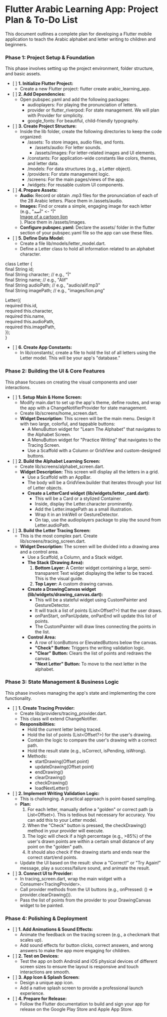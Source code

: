 # **Flutter Arabic Learning App: Project Plan & To-Do List**

This document outlines a complete plan for developing a Flutter mobile application to teach the Arabic alphabet and letter writing to children and beginners.

### **Phase 1: Project Setup & Foundation**

This phase involves setting up the project environment, folder structure, and basic assets.

* \[ \] **1\. Initialize Flutter Project:**  
  * Create a new Flutter project: flutter create arabic\_learning\_app.  
* \[ \] **2\. Add Dependencies:**  
  * Open pubspec.yaml and add the following packages:  
    * audioplayers: For playing the pronunciation of letters.  
    * provider or flutter\_riverpod: For state management. We will plan with Provider for simplicity.  
    * google\_fonts: For beautiful, child-friendly typography.  
* \[ \] **3\. Create Project Structure:**  
  * Inside the lib folder, create the following directories to keep the code organized:  
    * /assets: To store images, audio files, and fonts.  
      * /assets/audio: For letter sounds.  
      * /assets/images: For letter-related images and UI elements.  
    * /constants: For application-wide constants like colors, themes, and letter data.  
    * /models: For data structures (e.g., a Letter object).  
    * /providers: For state management logic.  
    * /screens: For the main pages/views of the app.  
    * /widgets: For reusable custom UI components.  
* \[ \] **4\. Prepare Assets:**  
  * **Audio:** Record or obtain .mp3 files for the pronunciation of each of the 28 Arabic letters. Place them in /assets/audio.  
  * **Images:** Find or create a simple, engaging image for each letter (e.g., "أ" \-\> "أسد"  
    [Image of a cartoon lion](https://encrypted-tbn2.gstatic.com/licensed-image?q=tbn:ANd9GcQfgobtLzhZIcRvo1aLz59zDMCsF4wbNSOMDTVpIAs3oyj7y4hyDne0GhBxbeE7w38GOVkNSIwsRRlpt73eoQF3vdM0BBc3hVKElGWhENWUxARS478)  
    ). Place them in /assets/images.  
  * **Configure pubspec.yaml:** Declare the assets/ folder in the flutter section of your pubspec.yaml file so the app can use these files.  
* \[ \] **5\. Define Data Model:**  
  * Create a file lib/models/letter\_model.dart.  
  * Define a Letter class to hold all information related to an alphabet character.

class Letter {  
  final String id;  
  final String character; // e.g., "أ"  
  final String name; // e.g., "Alif"  
  final String audioPath; // e.g., "audio/alif.mp3"  
  final String imagePath; // e.g., "images/lion.png"

  Letter({  
    required this.id,  
    required this.character,  
    required this.name,  
    required this.audioPath,  
    required this.imagePath,  
  });  
}

* \[ \] **6\. Create App Constants:**  
  * In lib/constants/, create a file to hold the list of all letters using the Letter model. This will be your app's "database."

### **Phase 2: Building the UI & Core Features**

This phase focuses on creating the visual components and user interactions.

* \[ \] **1\. Setup Main & Home Screen:**  
  * Modify main.dart to set up the app's theme, define routes, and wrap the app with a ChangeNotifierProvider for state management.  
  * Create lib/screens/home\_screen.dart.  
  * **Widget Description:** This screen will be the main menu. Design it with two large, colorful, and tappable buttons:  
    * A MenuButton widget for "Learn The Alphabet" that navigates to the Alphabet Screen.  
    * A MenuButton widget for "Practice Writing" that navigates to the Tracing Screen.  
    * Use a Scaffold with a Column or GridView and custom-designed buttons.  
* \[ \] **2\. Build the Alphabet Learning Screen:**  
  * Create lib/screens/alphabet\_screen.dart.  
  * **Widget Description:** This screen will display all the letters in a grid.  
    * Use a Scaffold with an AppBar.  
    * The body will be a GridView.builder that iterates through your list of Letter objects.  
    * **Create a LetterCard widget (lib/widgets/letter\_card.dart):**  
      * This will be a Card or a stylized Container.  
      * Inside, display the Letter.character prominently.  
      * Add the Letter.imagePath as a small illustration.  
      * Wrap it in an InkWell or GestureDetector.  
      * On tap, use the audioplayers package to play the sound from Letter.audioPath.  
* \[ \] **3\. Build the Letter Tracing Screen:**  
  * This is the most complex part. Create lib/screens/tracing\_screen.dart.  
  * **Widget Description:** The screen will be divided into a drawing area and a control area.  
    * Use a Scaffold, a Column, and a Stack widget.  
    * **The Stack (Drawing Area):**  
      1. **Bottom Layer:** A Center widget containing a large, semi-transparent Text widget displaying the letter to be traced. This is the visual guide.  
      2. **Top Layer:** A custom drawing canvas.  
    * **Create a DrawingCanvas widget (lib/widgets/drawing\_canvas.dart):**  
      * This will be a stateful widget using CustomPainter and GestureDetector.  
      * It will track a list of points (List\<Offset?\>) that the user draws.  
      * onPanStart, onPanUpdate, onPanEnd will update this list of points.  
      * The CustomPainter will draw lines connecting the points in the list.  
    * **Control Area:**  
      * A row of IconButtons or ElevatedButtons below the canvas.  
      * **"Check" Button:** Triggers the writing validation logic.  
      * **"Clear" Button:** Clears the list of points and redraws the canvas.  
      * **"Next Letter" Button:** To move to the next letter in the alphabet.

### **Phase 3: State Management & Business Logic**

This phase involves managing the app's state and implementing the core functionality.

* \[ \] **1\. Create Tracing Provider:**  
  * Create lib/providers/tracing\_provider.dart.  
  * This class will extend ChangeNotifier.  
  * **Responsibilities:**  
    * Hold the current letter being traced.  
    * Hold the list of points (List\<Offset?\>) for the user's drawing.  
    * Contain the logic to compare the user's drawing with a correct path.  
    * Hold the result state (e.g., isCorrect, isPending, isWrong).  
    * Methods:  
      * startDrawing(Offset point)  
      * updateDrawing(Offset point)  
      * endDrawing()  
      * clearDrawing()  
      * checkDrawing()  
      * loadNextLetter()  
* \[ \] **2\. Implement Writing Validation Logic:**  
  * This is challenging. A practical approach is point-based sampling.  
  * **Plan:**  
    1. For each letter, manually define a "golden" or correct path (a List\<Offset\>). This is tedious but necessary for accuracy. You can add this to your Letter model.  
    2. When the "Check" button is pressed, the checkDrawing() method in your provider will execute.  
    3. The logic will check if a high percentage (e.g., \>85%) of the user's drawn points are within a certain small distance of any point on the "golden" path.  
    4. It should also check if the drawing starts and ends near the correct start/end points.  
  * Update the UI based on the result: show a "Correct\!" or "Try Again\!" message, play a success/failure sound, and animate the result.  
* \[ \] **3\. Connect UI to Provider:**  
  * In tracing\_screen.dart, wrap the main widget with a Consumer\<TracingProvider\>.  
  * Call provider methods from the UI buttons (e.g., onPressed: () \=\> provider.clearDrawing()).  
  * Pass the list of points from the provider to your DrawingCanvas widget to be painted.

### **Phase 4: Polishing & Deployment**

* \[ \] **1\. Add Animations & Sound Effects:**  
  * Animate the feedback on the tracing screen (e.g., a checkmark that scales up).  
  * Add sound effects for button clicks, correct answers, and wrong answers to make the app more engaging for children.  
* \[ \] **2\. Test on Devices:**  
  * Test the app on both Android and iOS physical devices of different screen sizes to ensure the layout is responsive and touch interactions are smooth.  
* \[ \] **3\. App Icon & Splash Screen:**  
  * Design a unique app icon.  
  * Add a native splash screen to provide a professional launch experience.  
* \[ \] **4\. Prepare for Release:**  
  * Follow the Flutter documentation to build and sign your app for release on the Google Play Store and Apple App Store.
